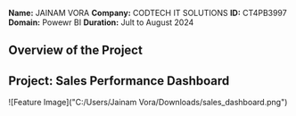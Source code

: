 **Name:** JAINAM VORA
**Company:** CODTECH IT SOLUTIONS
**ID:** CT4PB3997
**Domain:** Powewr BI
**Duration:** Jult to August 2024

## Overview of the Project
## Project: Sales Performance Dashboard
![Feature Image]("C:/Users/Jainam Vora/Downloads/sales_dashboard.png")
